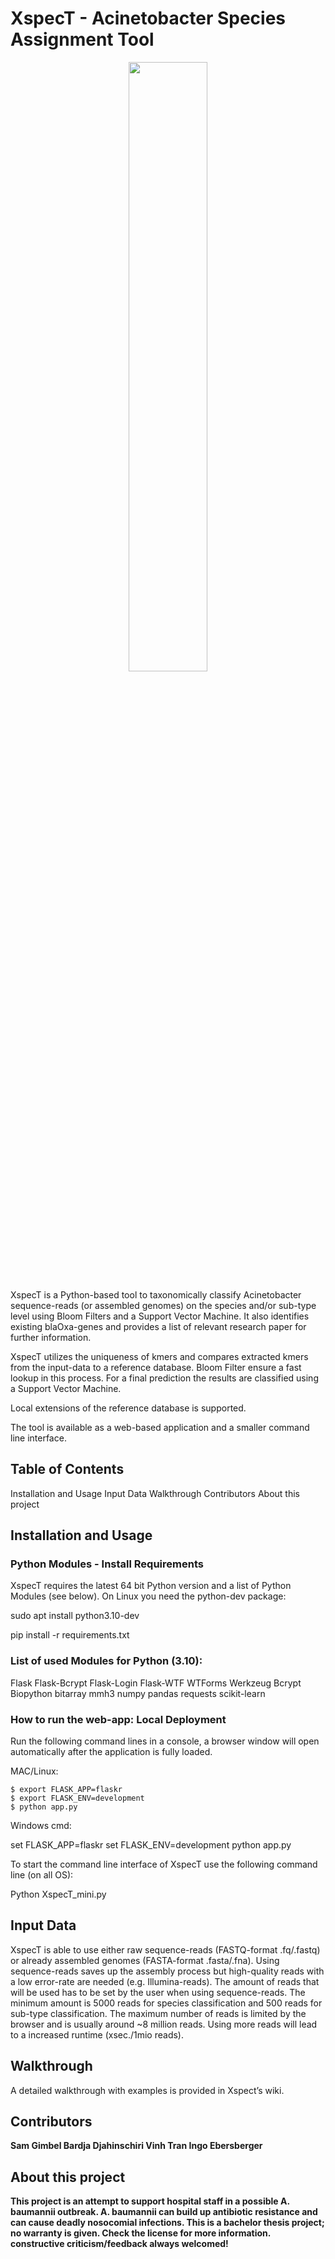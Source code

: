 # XspecT - Acinetobacter Species Assignment Tool
<p align="center">
<img src="https://github.com/BIONF/XspecT/blob/main/static/Logo.png" height="50%" width="50%">
</p>
XspecT is a Python-based tool to taxonomically classify Acinetobacter sequence-reads (or assembled genomes) on the species and/or sub-type level using Bloom Filters and a Support Vector Machine. It also identifies existing blaOxa-genes and provides a list of relevant research paper for further information.

XspecT utilizes the uniqueness of kmers and compares extracted kmers from the input-data to a reference database. Bloom Filter ensure a fast lookup in this process. For a final prediction the results are classified using a Support Vector Machine. 

Local extensions of the reference database is supported.

The tool is available as a web-based application and a smaller command line interface.


## Table of Contents

Installation and Usage
Input Data
Walkthrough
Contributors
About this project


## Installation and Usage
### Python Modules - Install Requirements
XspecT requires the latest 64 bit Python version and a list of Python Modules (see below).
On Linux you need the python-dev package:

sudo apt install python3.10-dev

pip install -r requirements.txt

### List of used Modules for Python (3.10):
Flask
Flask-Bcrypt
Flask-Login
Flask-WTF
WTForms
Werkzeug
Bcrypt
Biopython
bitarray
mmh3
numpy
pandas
requests
scikit-learn

### How to run the web-app: Local Deployment
Run the following command lines in a console, a browser window will open automatically after the application is fully loaded.

MAC/Linux:
```
$ export FLASK_APP=flaskr
$ export FLASK_ENV=development
$ python app.py
```
Windows cmd:

set FLASK_APP=flaskr
set FLASK_ENV=development
python app.py

To start the command line interface of XspecT use the following command line (on all OS):

Python XspecT_mini.py


## Input Data
XspecT is able to use either raw sequence-reads (FASTQ-format .fq/.fastq) or already assembled genomes (FASTA-format .fasta/.fna). Using sequence-reads saves up the assembly process but high-quality reads with a low error-rate are needed (e.g. Illumina-reads).
The amount of reads that will be used has to be set by the user when using sequence-reads. The minimum amount is 5000 reads for species classification and 500 reads for sub-type classification. The maximum number of reads is limited by the browser and is usually around ~8 million reads. Using more reads will lead to a increased runtime (xsec./1mio reads).

## Walkthrough
A detailed walkthrough with examples is provided in Xspect’s wiki.

## Contributors
<b>Sam Gimbel
<b>Bardja Djahinschiri
<b>Vinh Tran
<b>Ingo Ebersberger

## About this project
This project is an attempt to support hospital staff in a possible A. baumannii outbreak. A. baumannii can build up antibiotic resistance and can cause deadly nosocomial infections.
This is a bachelor thesis project; no warranty is given. Check the license for more information.
constructive criticism/feedback always welcomed!
  
